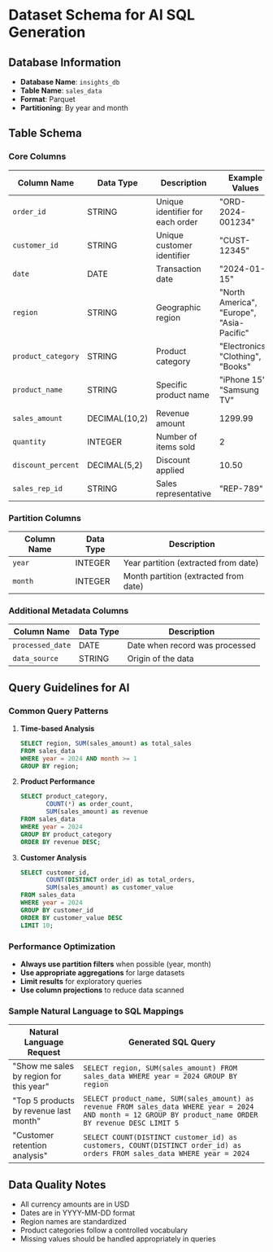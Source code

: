 # Dataset Schema for AI SQL Generation

## Database Information
- **Database Name**: `insights_db`
- **Table Name**: `sales_data`
- **Format**: Parquet
- **Partitioning**: By year and month

## Table Schema

### Core Columns

| Column Name | Data Type | Description | Example Values |
|-------------|-----------|-------------|----------------|
| `order_id` | STRING | Unique identifier for each order | "ORD-2024-001234" |
| `customer_id` | STRING | Unique customer identifier | "CUST-12345" |
| `date` | DATE | Transaction date | "2024-01-15" |
| `region` | STRING | Geographic region | "North America", "Europe", "Asia-Pacific" |
| `product_category` | STRING | Product category | "Electronics", "Clothing", "Books" |
| `product_name` | STRING | Specific product name | "iPhone 15", "Samsung TV" |
| `sales_amount` | DECIMAL(10,2) | Revenue amount | 1299.99 |
| `quantity` | INTEGER | Number of items sold | 2 |
| `discount_percent` | DECIMAL(5,2) | Discount applied | 10.50 |
| `sales_rep_id` | STRING | Sales representative | "REP-789" |

### Partition Columns

| Column Name | Data Type | Description |
|-------------|-----------|-------------|
| `year` | INTEGER | Year partition (extracted from date) |
| `month` | INTEGER | Month partition (extracted from date) |

### Additional Metadata Columns

| Column Name | Data Type | Description |
|-------------|-----------|-------------|
| `processed_date` | DATE | Date when record was processed |
| `data_source` | STRING | Origin of the data |

## Query Guidelines for AI

### Common Query Patterns

1. **Time-based Analysis**
   ```sql
   SELECT region, SUM(sales_amount) as total_sales
   FROM sales_data 
   WHERE year = 2024 AND month >= 1
   GROUP BY region;
   ```

2. **Product Performance**
   ```sql
   SELECT product_category, 
          COUNT(*) as order_count,
          SUM(sales_amount) as revenue
   FROM sales_data 
   WHERE year = 2024
   GROUP BY product_category
   ORDER BY revenue DESC;
   ```

3. **Customer Analysis**
   ```sql
   SELECT customer_id,
          COUNT(DISTINCT order_id) as total_orders,
          SUM(sales_amount) as customer_value
   FROM sales_data
   WHERE year = 2024
   GROUP BY customer_id
   ORDER BY customer_value DESC
   LIMIT 10;
   ```

### Performance Optimization

- **Always use partition filters** when possible (year, month)
- **Use appropriate aggregations** for large datasets
- **Limit results** for exploratory queries
- **Use column projections** to reduce data scanned

### Sample Natural Language to SQL Mappings

| Natural Language Request | Generated SQL Query |
|--------------------------|-------------------|
| "Show me sales by region for this year" | `SELECT region, SUM(sales_amount) FROM sales_data WHERE year = 2024 GROUP BY region` |
| "Top 5 products by revenue last month" | `SELECT product_name, SUM(sales_amount) as revenue FROM sales_data WHERE year = 2024 AND month = 12 GROUP BY product_name ORDER BY revenue DESC LIMIT 5` |
| "Customer retention analysis" | `SELECT COUNT(DISTINCT customer_id) as customers, COUNT(DISTINCT order_id) as orders FROM sales_data WHERE year = 2024` |

## Data Quality Notes

- All currency amounts are in USD
- Dates are in YYYY-MM-DD format
- Region names are standardized
- Product categories follow a controlled vocabulary
- Missing values should be handled appropriately in queries